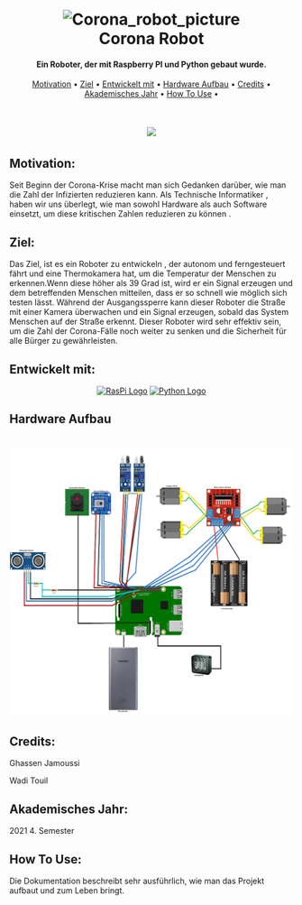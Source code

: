 
<h1 align="center">
  <br>
  <img src="https://ghassenjamoussi99.github.io/img/projects/Corona_Robot.png" alt="Corona_robot_picture" width="400">
  <br>
  Corona Robot
  <br>
</h1>

<h4 align="center">Ein Roboter, der mit Raspberry PI und Python gebaut wurde.</h4>

<p align="center">
  <a href="#Motivation">Motivation</a> •
  <a href="#Ziel">Ziel</a> •
  <a href="#Entwickelt mit">Entwickelt mit</a> •
  <a href="#Hardware Aufbau">Hardware Aufbau</a> •
  <a href="#Credits">Credits</a> •
  <a href="#Akademisches Jahr">Akademisches Jahr</a> •
  <a href="#HowToUse">How To Use</a> •
</p>

<h1 align="center">
  <img src="https://github.com/GhassenJamoussi99/Corona_Robot/blob/main/.github/assets/corona_robot.gif?raw=true" width="600">
</h1>

## Motivation:
Seit Beginn der Corona-Krise macht man sich Gedanken darüber, wie man die Zahl der Infizierten reduzieren kann. Als Technische Informatiker , haben wir uns überlegt, wie man sowohl Hardware als auch Software einsetzt, um diese kritischen Zahlen reduzieren zu können .

## Ziel:
Das Ziel, ist es ein Roboter zu entwickeln , der autonom und ferngesteuert fährt und eine Thermokamera hat, um die Temperatur der Menschen zu erkennen.Wenn diese höher als 39 Grad ist, wird er ein Signal erzeugen und dem betreffenden Menschen mitteilen, dass er so schnell wie möglich sich testen lässt. Während der Ausgangssperre kann dieser Roboter die Straße mit einer Kamera überwachen und ein Signal erzeugen, sobald das System Menschen auf der Straße erkennt. Dieser Roboter wird sehr effektiv sein, um die Zahl der Corona-Fälle noch weiter zu senken und die Sicherheit für alle Bürger zu gewährleisten.

## Entwickelt mit:
<div align="center">
  <a href="https://www.raspberrypi.com/" target="blank"><img src="https://upload.wikimedia.org/wikipedia/de/thumb/c/cb/Raspberry_Pi_Logo.svg/712px-Raspberry_Pi_Logo.svg.png?20120729132916" width="60" alt="RasPi Logo" /></a>
  <a href="https://www.python.org/" target="blank"><img src="https://upload.wikimedia.org/wikipedia/commons/thumb/c/c3/Python-logo-notext.svg/800px-Python-logo-notext.svg.png" width="60" alt="Python Logo" /></a>
</div>

## Hardware Aufbau
<h1 align="center">
  <img src="https://raw.githubusercontent.com/GhassenJamoussi99/Corona_Robot/main/.github/assets/hardware_aufbau.png" width="600">
</h1>

## Credits:

 Ghassen Jamoussi

 Wadi Touil

## Akademisches Jahr:

 2021 4. Semester

## How To Use:
Die Dokumentation beschreibt sehr ausführlich, wie man das Projekt aufbaut und zum Leben bringt.
